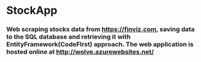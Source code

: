 # StockApp
### Web scraping stocks data from https://finviz.com, saving data to the SQL database and retrieving it with EntityFramework(CodeFIrst) approach. The web application is hosted online at http://wolve.azurewebsites.net/
